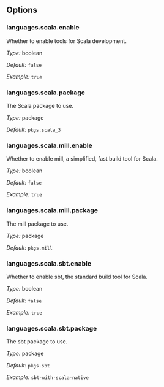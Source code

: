 [comment]: # (Do not edit this file as it is autogenerated. Go to docs/individual-docs if you want to make edits.)


[comment]: # (Please add your documentation on top of this line)

## Options

### languages\.scala\.enable

Whether to enable tools for Scala development\.



*Type:*
boolean



*Default:*
` false `



*Example:*
` true `



### languages\.scala\.package



The Scala package to use\.



*Type:*
package



*Default:*
` pkgs.scala_3 `



### languages\.scala\.mill\.enable



Whether to enable mill, a simplified, fast build tool for Scala\.



*Type:*
boolean



*Default:*
` false `



*Example:*
` true `



### languages\.scala\.mill\.package



The mill package to use\.



*Type:*
package



*Default:*
` pkgs.mill `



### languages\.scala\.sbt\.enable



Whether to enable sbt, the standard build tool for Scala\.



*Type:*
boolean



*Default:*
` false `



*Example:*
` true `



### languages\.scala\.sbt\.package



The sbt package to use\.



*Type:*
package



*Default:*
` pkgs.sbt `



*Example:*
` sbt-with-scala-native `
